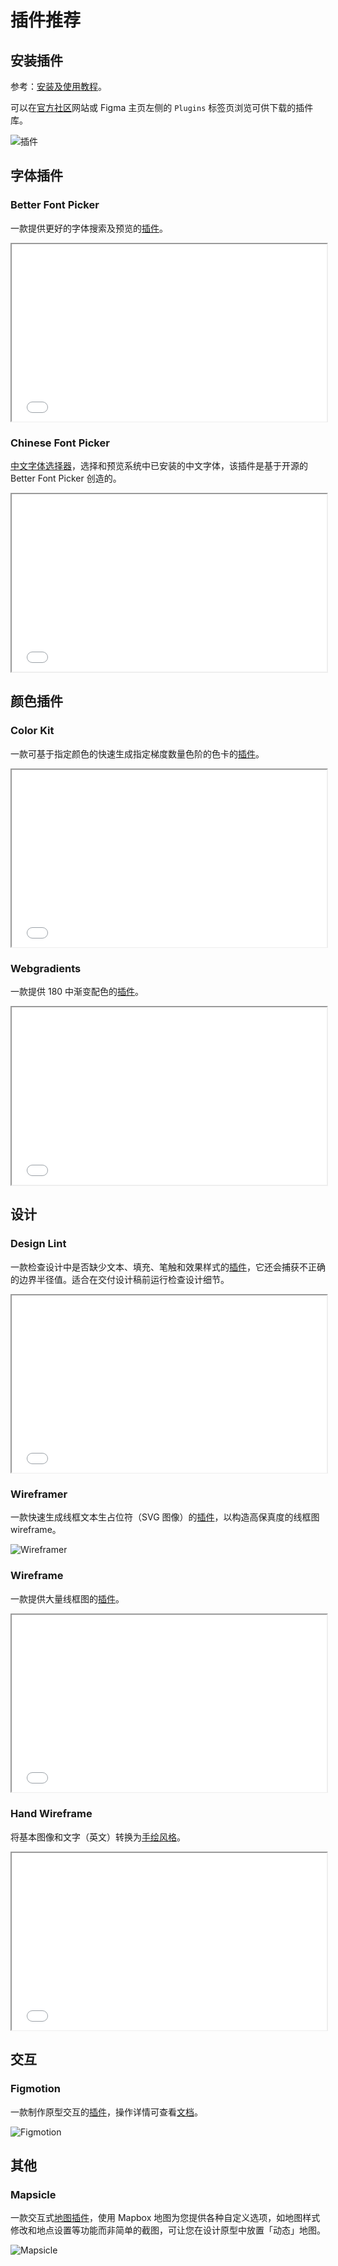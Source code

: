# 插件推荐

## 安装插件
参考：[安装及使用教程](https://www.bilibili.com/video/av68286883)。

可以在[官方社区](https://www.figma.com/community)网站或 Figma 主页左侧的 `Plugins` 标签页浏览可供下载的插件库。

![插件](./images/plugins.png)

## 字体插件

### Better Font Picker

一款提供更好的字体搜索及预览的[插件](https://www.figma.com/community/plugin/739922281164562258/Better-Font-Picker)。

<iframe style="width: 100%;aspect-ratio: 16/9;" src="//player.bilibili.com/player.html?aid=68286883&bvid=BV1JJ41137SP&cid=118358592&page=1&high_quality=1&danmaku=0" allowfullscreen="true" loading="lazy"></iframe>

### Chinese Font Picker

[中文字体选择器](https://www.figma.com/community/plugin/851126455550003999/Chinese-Font-Picker)，选择和预览系统中已安装的中文字体，该插件是基于开源的 Better Font Picker 创造的。

<iframe style="width: 100%;aspect-ratio: 16/9;" src="//player.bilibili.com/player.html?aid=94259627&bvid=BV1sE411p7br&cid=220855781&page=39&high_quality=1&danmaku=0" allowfullscreen="true" loading="lazy"></iframe>

## 颜色插件

### Color Kit

一款可基于指定颜色的快速生成指定梯度数量色阶的色卡的[插件](https://www.figma.com/community/plugin/797696673804519719/Color-Kit)。

<iframe style="width: 100%;aspect-ratio: 16/9;" src="//player.bilibili.com/player.html?aid=94259627&bvid=BV1sE411p7br&cid=220855879&page=42&high_quality=1&danmaku=0" allowfullscreen="true" loading="lazy"></iframe>

### Webgradients

 一款提供 180 中渐变配色的[插件](https://www.figma.com/community/plugin/802147585857776440/Webgradients)。

<iframe style="width: 100%;aspect-ratio: 16/9;" src="//player.bilibili.com/player.html?aid=94259627&bvid=BV1sE411p7br&cid=220855833&page=41&high_quality=1&danmaku=0" allowfullscreen="true" loading="lazy"></iframe>

## 设计

### Design Lint

一款检查设计中是否缺少文本、填充、笔触和效果样式的[插件](https://www.figma.com/community/plugin/801195587640428208/Design-Lint)，它还会捕获不正确的边界半径值。适合在交付设计稿前运行检查设计细节。

<iframe style="width: 100%;aspect-ratio: 16/9;" src="//player.bilibili.com/player.html?aid=94259627&bvid=BV1sE411p7br&cid=220855809&page=40&high_quality=1&danmaku=0" allowfullscreen="true" loading="lazy"></iframe>

### Wireframer

一款快速生成线框文本生占位符（SVG 图像）的[插件](https://www.figma.com/community/plugin/787660853629435276/Wireframer)，以构造高保真度的线框图 wireframe。

![Wireframer](./images/Wireframer.png)

### Wireframe

一款提供大量线框图的[插件](https://www.figma.com/community/plugin/742764242781786818/Wireframe)。

<iframe style="width: 100%;aspect-ratio: 16/9;" src="//player.bilibili.com/player.html?aid=94259627&bvid=BV1sE411p7br&cid=220855752&page=38&high_quality=1&danmaku=0" allowfullscreen="true" loading="lazy"></iframe>

### Hand Wireframe

将基本图像和文字（英文）转换为[手绘风格](https://www.figma.com/community/plugin/846345227416352754/Hand-Wireframe)。

<iframe style="width: 100%;aspect-ratio: 16/9;" src="//player.bilibili.com/player.html?aid=94259627&bvid=BV1sE411p7br&cid=220855726&page=37&high_quality=1&danmaku=0" allowfullscreen="true" loading="lazy"></iframe>

## 交互

### Figmotion

一款制作原型交互的[插件](https://www.figma.com/community/plugin/733025261168520714/Figmotion)，操作详情可查看[文档](https://freighter.gitlab.io/figmotion/knowledgebase/)。

![Figmotion](./images/Figmotion.jpg)

## 其他

### Mapsicle

一款交互式[地图插件](https://www.figma.com/community/plugin/736458162635847353/Mapsicle)，使用 Mapbox 地图为您提供各种自定义选项，如地图样式修改和地点设置等功能而非简单的截图，可让您在设计原型中放置「动态」地图。

![Mapsicle](./images/Mapsicle.png)